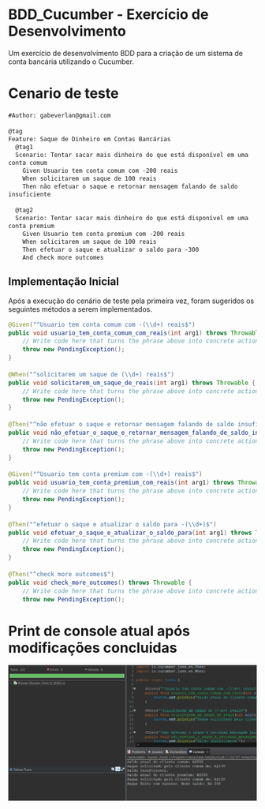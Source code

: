 # BDD_Cucumber - Exercício de Desenvolvimento
Um exercício de desenvolvimento BDD para a criação de um sistema de conta bancária utilizando o Cucumber.

# Cenario de teste
```cucumber
#Author: gabeverlan@gmail.com

@tag
Feature: Saque de Dinheiro em Contas Bancárias
  @tag1
  Scenario: Tentar sacar mais dinheiro do que está disponível em uma conta comum
    Given Usuario tem conta comum com -200 reais
    When solicitarem um saque de 100 reais
    Then não efetuar o saque e retornar mensagem falando de saldo insuficiente
    
  @tag2
  Scenario: Tentar sacar mais dinheiro do que está disponível em uma conta premium
    Given Usuario tem conta premium com -200 reais
    When solicitarem um saque de 100 reais
    Then efetuar o saque e atualizar o saldo para -300
    And check more outcomes
```
## Implementação Inicial
Após a execução do cenário de teste pela primeira vez, foram sugeridos os seguintes métodos a serem implementados.

```java
@Given("^Usuario tem conta comum com -(\\d+) reais$")
public void usuario_tem_conta_comum_com_reais(int arg1) throws Throwable {
    // Write code here that turns the phrase above into concrete actions
    throw new PendingException();
}

@When("^solicitarem um saque de (\\d+) reais$")
public void solicitarem_um_saque_de_reais(int arg1) throws Throwable {
    // Write code here that turns the phrase above into concrete actions
    throw new PendingException();
}

@Then("^não efetuar o saque e retornar mensagem falando de saldo insuficiente$")
public void não_efetuar_o_saque_e_retornar_mensagem_falando_de_saldo_insuficiente() throws Throwable {
    // Write code here that turns the phrase above into concrete actions
    throw new PendingException();
}

@Given("^Usuario tem conta premium com -(\\d+) reais$")
public void usuario_tem_conta_premium_com_reais(int arg1) throws Throwable {
    // Write code here that turns the phrase above into concrete actions
    throw new PendingException();
}

@Then("^efetuar o saque e atualizar o saldo para -(\\d+)$")
public void efetuar_o_saque_e_atualizar_o_saldo_para(int arg1) throws Throwable {
    // Write code here that turns the phrase above into concrete actions
    throw new PendingException();
}

@Then("^check more outcomes$")
public void check_more_outcomes() throws Throwable {
    // Write code here that turns the phrase above into concrete actions
    throw new PendingException();
```

# Print de console atual após modificações concluidas

![img.png](imgs/Resultado.png)

